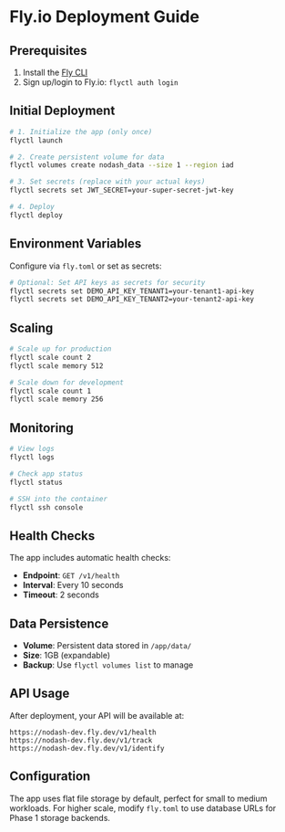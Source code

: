 # Fly.io Deployment Guide

## Prerequisites

1. Install the [Fly CLI](https://fly.io/docs/hands-on/install-flyctl/)
2. Sign up/login to Fly.io: `flyctl auth login`

## Initial Deployment

```bash
# 1. Initialize the app (only once)
flyctl launch

# 2. Create persistent volume for data
flyctl volumes create nodash_data --size 1 --region iad

# 3. Set secrets (replace with your actual keys)
flyctl secrets set JWT_SECRET=your-super-secret-jwt-key

# 4. Deploy
flyctl deploy
```

## Environment Variables

Configure via `fly.toml` or set as secrets:

```bash
# Optional: Set API keys as secrets for security
flyctl secrets set DEMO_API_KEY_TENANT1=your-tenant1-api-key
flyctl secrets set DEMO_API_KEY_TENANT2=your-tenant2-api-key
```

## Scaling

```bash
# Scale up for production
flyctl scale count 2
flyctl scale memory 512

# Scale down for development
flyctl scale count 1
flyctl scale memory 256
```

## Monitoring

```bash
# View logs
flyctl logs

# Check app status
flyctl status

# SSH into the container
flyctl ssh console
```

## Health Checks

The app includes automatic health checks:

- **Endpoint**: `GET /v1/health`
- **Interval**: Every 10 seconds
- **Timeout**: 2 seconds

## Data Persistence

- **Volume**: Persistent data stored in `/app/data/`
- **Size**: 1GB (expandable)
- **Backup**: Use `flyctl volumes list` to manage

## API Usage

After deployment, your API will be available at:

```
https://nodash-dev.fly.dev/v1/health
https://nodash-dev.fly.dev/v1/track
https://nodash-dev.fly.dev/v1/identify
```

## Configuration

The app uses flat file storage by default, perfect for small to medium workloads. For higher scale, modify `fly.toml` to use database URLs for Phase 1 storage backends.
